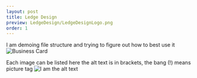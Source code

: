 ```yaml
---
layout: post
title: Ledge Design
preview: LedgeDesign/LedgeDesignLogo.png
order: 1
---
```

I am demoing file structure and trying to figure out how to best use it
![Business Card](LedgeDesignBusinessCard.png)

Each image can be listed here the alt text is in brackets, the bang (!) means picture tag
![I am the alt text](LedgeDesignLetterhead.png)